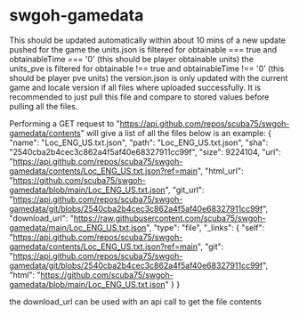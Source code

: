 # swgoh-gamedata
This should be updated automatically within about 10 mins of a new update pushed for the game
the units.json is filtered for obtainable === true and obtainableTime === '0' (this should be player obtainable units)
the units_pve is filtered for obtainable !== true and obtainableTime !== '0' (this should be player pve units)
the version.json is only updated with the current game and locale version if all files where uploaded successfully. It is recommended to just pull this file and compare to stored values before pulling all the files.

Performing a GET request to "https://api.github.com/repos/scuba75/swgoh-gamedata/contents" will give a list of all the files
below is an example:
{
    "name": "Loc_ENG_US.txt.json",
    "path": "Loc_ENG_US.txt.json",
    "sha": "2540cba2b4cec3c862a4f5af40e68327911cc99f",
    "size": 9224104,
    "url": "https://api.github.com/repos/scuba75/swgoh-gamedata/contents/Loc_ENG_US.txt.json?ref=main",
    "html_url": "https://github.com/scuba75/swgoh-gamedata/blob/main/Loc_ENG_US.txt.json",
    "git_url": "https://api.github.com/repos/scuba75/swgoh-gamedata/git/blobs/2540cba2b4cec3c862a4f5af40e68327911cc99f",
    "download_url": "https://raw.githubusercontent.com/scuba75/swgoh-gamedata/main/Loc_ENG_US.txt.json",
    "type": "file",
    "_links": {
        "self": "https://api.github.com/repos/scuba75/swgoh-gamedata/contents/Loc_ENG_US.txt.json?ref=main",
        "git": "https://api.github.com/repos/scuba75/swgoh-gamedata/git/blobs/2540cba2b4cec3c862a4f5af40e68327911cc99f",
        "html": "https://github.com/scuba75/swgoh-gamedata/blob/main/Loc_ENG_US.txt.json"
    }
}

the download_url can be used with an api call to get the file contents
